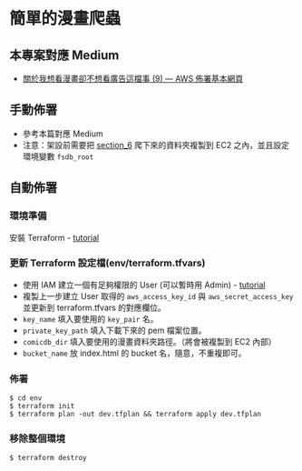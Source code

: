 # 簡單的漫畫爬蟲

## 本專案對應 Medium

-   [關於我想看漫畫卻不想看廣告這檔事 (9) — AWS 佈署基本網頁](https://seaweed-programmer.medium.com/%E9%97%9C%E6%96%BC%E6%88%91%E6%83%B3%E7%9C%8B%E6%BC%AB%E7%95%AB%E5%8D%BB%E4%B8%8D%E6%83%B3%E7%9C%8B%E5%BB%A3%E5%91%8A%E9%80%99%E6%AA%94%E4%BA%8B-9-aws-%E4%BD%88%E7%BD%B2%E5%9F%BA%E6%9C%AC%E7%B6%B2%E9%A0%81-1b7d7ce7361d)

## 手動佈署

-   參考本篇對應 Medium
-   注意：架設前需要把 [section_6](https://github.com/FATESAIKOU/ComicCrawler/tree/master/section_6) 爬下來的資料夾複製到 EC2 之內，並且設定環境變數 `fsdb_root`

## 自動佈署

### 環境準備

安裝 Terraform - [tutorial](https://learn.hashicorp.com/tutorials/terraform/install-cli)

### 更新 Terraform 設定檔(env/terraform.tfvars)

-   使用 IAM 建立一個有足夠權限的 User (可以暫時用 Admin) - [tutorial](https://docs.aws.amazon.com/systems-manager/latest/userguide/setup-create-admin-user.html)
-   複製上一步建立 User 取得的 `aws_access_key_id` 與 `aws_secret_access_key` 並更新到 terraform.tfvars 的對應欄位。
-   `key_name` 填入要使用的 `key_pair` 名。
-   `private_key_path` 填入下載下來的 pem 檔案位置。
-   `comicdb_dir` 填入要使用的漫畫資料夾路徑。（將會被複製到 EC2 內部）
-   `bucket_name` 放 index.html 的 bucket 名，隨意，不重複即可。

### 佈署

```shell=
$ cd env
$ terraform init
$ terraform plan -out dev.tfplan && terraform apply dev.tfplan
```

### 移除整個環境

```shell=
$ terraform destroy
```
